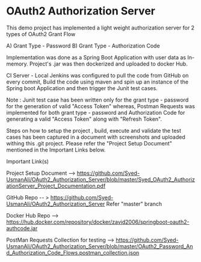 # OAuth2 Authorization Server

This demo project has implemented a light weight authorization server for 2 types of OAuth2 Grant Flow

A) Grant Type - Password
B) Grant Type - Authorization Code

Implementation was done as a Spring Boot Application  with  user data as In-memory. Project's .jar was then dockerized and uploaded to docker Hub.

CI Server - Local Jenkins was configured to pull the code from GitHub on every commit, Build the code using maven and spin up
an instance of the Spring boot Application and then trigger the Junit test cases.

Note : Junit test case has been written only for the grant type - password for the generation of valid "Access Token"
       whereas, Postman Requests was implemented for both grant type - password and Authorization Code for generating 
       a valid "Access Token" along with "Refresh Token". 
       
Steps on how to setup the project , build, execute and validate the test cases has been captured in a document with screenshots and uploaded withing this .git
project. Please refer the "Project Setup Document" mentioned in the Important Links below.

Important Link(s)

Project Setup Document --> https://github.com/Syed-UsmanAli/OAuth2_Authorization_Server/blob/master/Syed_OAuth2_AuthorizationServer_Project_Documentation.pdf

GitHub Repo -- > https://github.com/Syed-UsmanAli/OAuth2_Authorization_Server Refer "master" branch

Docker Hub Repo --> https://hub.docker.com/repository/docker/zavid2006/springboot-oauth2-authcode.jar

PostMan Requests Collection for testing --> https://github.com/Syed-UsmanAli/OAuth2_Authorization_Server/blob/master/OAuth2_Password_And_Authorization_Code_Flows.postman_collection.json


